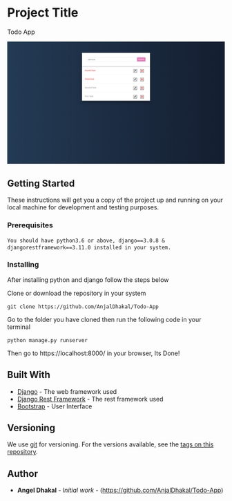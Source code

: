 # Project Title

Todo App

![](static/images/readmeimg.png)

## Getting Started

These instructions will get you a copy of the project up and running on your local machine for development and testing purposes.

### Prerequisites

```
You should have python3.6 or above, django==3.0.8 & djangorestframework==3.11.0 installed in your system.
```

### Installing

After installing python and django follow the steps below

Clone or download the repository in your system

```
git clone https://github.com/AnjalDhakal/Todo-App
```
Go to the folder you have cloned then run the following code in your terminal

```
python manage.py runserver
```

Then go to https://localhost:8000/ in your browser, Its Done!



## Built With

* [Django](https://www.djangoproject.com/) - The web framework used
* [Django Rest Framework](https://www.django-rest-framework.org/) - The rest framework used
* [Bootstrap](https://getbootstrap.com/) - User Interface


## Versioning

We use [git](http://semver.org/) for versioning. For the versions available, see the [tags on this repository](https://github.com/AnjalDhakal/customer_relationship_management). 

## Author

* **Angel Dhakal** - *Initial work* - (https://github.com/AnjalDhakal/Todo-App)

